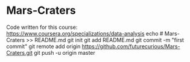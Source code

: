 # Mars-Craters
Code written for this course: https://www.coursera.org/specializations/data-analysis 
echo # Mars-Craters >> README.md
git init
git add README.md
git commit -m "first commit"
git remote add origin https://github.com/futurecurious/Mars-Craters.git
git push -u origin master
